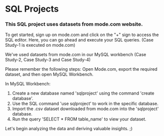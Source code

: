 # SQL Projects 

### This SQL project uses datasets from mode.com website. 

To get started, sign up on mode.com and click on the "+" sign to access the SQL editor. 
Here, you can go ahead and execute your SQL queries. (Case Study-1 is executed on mode.com)

We've used datasets from mode.com in our MySQL workbench (Case Study-2, Case Study-3 and Case Study-4)

Please remember the following steps: Open Mode.com, export the required dataset, and then open MySQL Workbench.

In MySQL Workbench:
1. Create a new database named 'sqlproject' using the command 'create database'.
2. Use the SQL command 'use sqlproject' to work in the specific database.
3. Import the .csv dataset downloaded from mode.com into the 'sqlproject' database.
4. Run the query 'SELECT * FROM table_name' to view your dataset.

Let's begin analyzing the data and deriving valuable insights. ;)
  












